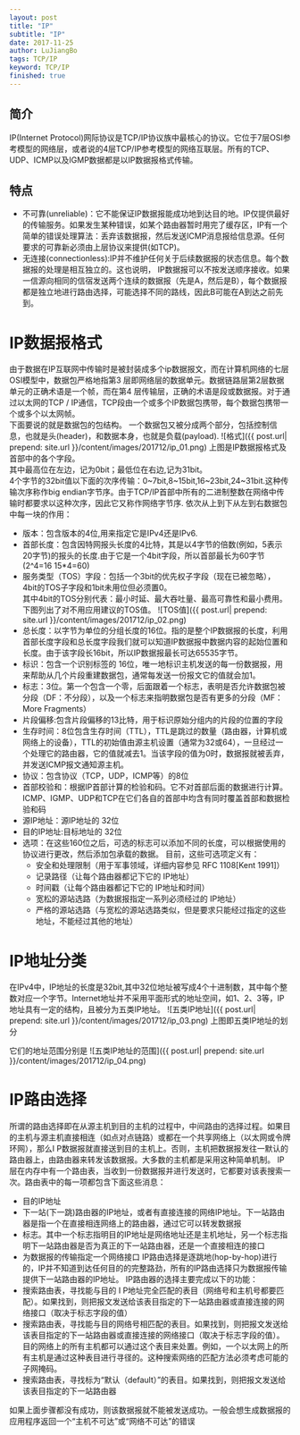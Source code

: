 ```yaml
---
layout: post
title: "IP"
subtitle: "IP"
date: 2017-11-25
author: LuJiangBo
tags: TCP/IP
keyword: TCP/IP
finished: true
---
```


## 简介
IP(Internet Protocol)网际协议是TCP/IP协议族中最核心的协议。它位于7层OSI参考模型的网络层，或者说的4层TCP/IP参考模型的网络互联层。所有的TCP、UDP、ICMP以及IGMP数据都是以IP数据报格式传输。

## 特点
* 不可靠(unreliable)：它不能保证IP数据报能成功地到达目的地。IP仅提供最好的传输服务。如果发生某种错误，如某个路由器暂时用完了缓存区，IP有一个简单的错误处理算法：丢弃该数据报，然后发送ICMP消息报给信息源。任何要求的可靠新必须由上层协议来提供(如TCP)。
* 无连接(connectionless):IP并不维护任何关于后续数据报的状态信息。每个数据报的处理是相互独立的。这也说明， IP数据报可以不按发送顺序接收。如果一信源向相同的信宿发送两个连续的数据报（先是A，然后是B），每个数据报都是独立地进行路由选择，可能选择不同的路线，因此B可能在A到达之前先到。

# IP数据报格式
由于数据在IP互联网中传输时是被封装成多个ip数据报文，而在计算机网络的七层OSI模型中，数据包严格地指第3 层即网络层的数据单元。数据链路层第2层数据单元的正确术语是一个帧，而在第4 层传输层，正确的术语是段或数据报。对于通过以太网的TCP / IP通信，TCP段由一个或多个IP数据包携带，每个数据包携带一个或多个以太网帧。  
下面要说的就是数据包的包结构。
一个数据包又被分成两个部分，包括控制信息，也就是头(header)，和数据本身，也就是负载(payload).
![格式]({{ post.url| prepend: site.url  }}/content/images/201712/ip_01.png)
上图是IP数据报格式及首部中的各个字段。  
其中最高位在左边，记为0bit；最低位在右边,记为31bit。  
4个字节的32bit值以下面的次序传输：0~7bit,8~15bit,16~23bit,24~31bit.这种传输次序称作big endian字节序。由于TCP/IP首部中所有的二进制整数在网络中传输时都要求以这种次序，因此它又称作网络字节序.
依次从上到下从左到右数据包中每一块的作用：  
* 版本：包含版本的4位,用来指定它是IPv4还是IPv6.  
* 首部长度：包含因特网报头长度的4比特，其是以4字节的倍数(例如，5表示20字节)的报头的长度.由于它是一个4bit字段，所以首部最长为60字节(2^4=16  15*4=60)
* 服务类型（TOS）字段：包括一个3bit的优先权子字段（现在已被忽略）， 4bit的TOS子字段和1bit未用位但必须置0。  
    其中4bit的TOS分别代表：最小时延、最大吞吐量、最高可靠性和最小费用。下图列出了对不用应用建议的TOS值。
    ![TOS值]({{ post.url| prepend: site.url  }}/content/images/201712/ip_02.png)
* 总长度：以字节为单位的分组长度的16位。指的是整个IP数据报的长度，利用首部长度字段和总长度字段我们就可以知道IP数据报中数据内容的起始位置和长度。由于该字段长16bit，所以IP数据报最长可达65535字节。
* 标识：包含一个识别标签的 16位，唯一地标识主机发送的每一份数据报，用来帮助从几个片段重建数据包，通常每发送一份报文它的值就会加1。
* 标志：3位。第一个包含一个零，后面跟着一个标志，表明是否允许数据包被分段（DF：不分段），以及一个标志来指明数据包是否有更多的分段（MF：More Fragments）
* 片段偏移:包含片段偏移的13比特，用于标识原始分组内的片段的位置的字段
* 生存时间：8位包含生存时间（TTL），TTL是跳过的数量（路由器，计算机或网络上的设备），TTL的初始值由源主机设置（通常为32或64），一旦经过一个处理它的路由器，它的值就减去1。当该字段的值为0时，数据报就被丢弃，并发送ICMP报文通知源主机。
* 协议：包含协议（TCP，UDP，ICMP等）的8位
* 首部校验和：根据IP首部计算的检验和码。它不对首部后面的数据进行计算。ICMP、IGMP、UDP和TCP在它们各自的首部中均含有同时覆盖首部和数据检验和码
* 源IP地址：源IP地址的 32位
* 目的IP地址:目标地址的 32位
* 选项：在这些160位之后，可选的标志可以添加不同的长度，可以根据使用的协议进行更改，然后添加包承载的数据。
    目前，这些可选项定义有：
    * 安全和处理限制（用于军事领域，详细内容参见 RFC 1108[Kent 1991]）
    * 记录路径（让每个路由器都记下它的 IP地址）
    * 时间戳（让每个路由器都记下它的 IP地址和时间）
    * 宽松的源站选路（为数据报指定一系列必须经过的 IP地址）
    * 严格的源站选路（与宽松的源站选路类似，但是要求只能经过指定的这些地址，不能经过其他的地址）

# IP地址分类
在IPv4中，IP地址的长度是32bit,其中32位地址被写成4个十进制数，其中每个整数对应一个字节。Internet地址并不采用平面形式的地址空间，如1、2、3等，IP地址具有一定的结构，且被分为五类IP地址。
![五类IP地址]({{ post.url| prepend: site.url  }}/content/images/201712/ip_03.png)
上图即五类IP地址的划分 

它们的地址范围分别是
![五类IP地址的范围]({{ post.url| prepend: site.url  }}/content/images/201712/ip_04.png)


# IP路由选择
所谓的路由选择即在从源主机到目的主机的过程中，中间路由的选择过程。如果目的主机与源主机直接相连（如点对点链路）或都在一个共享网络上（以太网或令牌环网），那么I P数据报就直接送到目的主机上。否则，主机把数据报发往一默认的路由器上，由路由器来转发该数据报。大多数的主机都是采用这种简单机制。
IP层在内存中有一个路由表，当收到一份数据报并进行发送时，它都要对该表搜索一次。路由表中的每一项都包含下面这些消息：  
* 目的IP地址  
* 下一站(下一跳)路由器的IP地址，或者有直接连接的网络IP地址。下一站路由器是指一个在直接相连网络上的路由器，通过它可以转发数据报  
* 标志。其中一个标志指明目的IP地址是网络地址还是主机地址，另一个标志指明下一站路由器是否为真正的下一站路由器，还是一个直接相连的接口
* 为数据报的传输指定一个网络接口
IP路由选择是逐跳地(hop-by-hop)进行的，IP并不知道到达任何目的的完整路劲，所有的IP路由选择只为数据报传输提供下一站路由器的IP地址。
IP路由器的选择主要完成以下的功能：
* 搜索路由表，寻找能与目的 I P地址完全匹配的表目（网络号和主机号都要匹配）。如果找到，则把报文发送给该表目指定的下一站路由器或直接连接的网络接口（取决于标志字段的值）
* 搜索路由表，寻找能与目的网络号相匹配的表目。如果找到，则把报文发送给该表目指定的下一站路由器或直接连接的网络接口（取决于标志字段的值）。目的网络上的所有主机都可以通过这个表目来处置。例如，一个以太网上的所有主机是通过这种表目进行寻径的。这种搜索网络的匹配方法必须考虑可能的子网掩码。
* 搜索路由表，寻找标为“默认（default）”的表目。如果找到，则把报文发送给该表目指定的下一站路由器  

如果上面步骤都没有成功，则该数据报就不能被发送成功。一般会想生成数据报的应用程序返回一个“主机不可达”或“网络不可达”的错误




